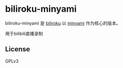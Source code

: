 # biliroku-minyami

biliroku-minyami 是 [biliroku](https://github.com/zyzsdy/biliroku) 以 [minyami](https://github.com/Last-Order/Minyami) 作为核心的版本。

用于bilibili直播录制



## License

GPLv3